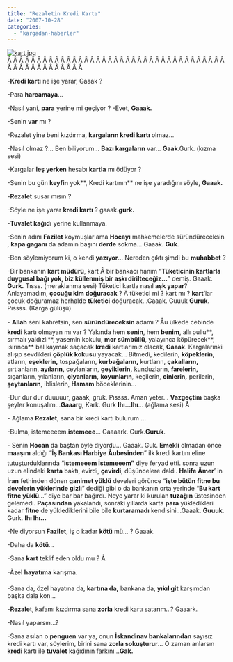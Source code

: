 ```yaml
---
title: "Rezaletin Kredi Kartı"
date: "2007-10-28"
categories: 
  - "kargadan-haberler"
---
```


[![kart.jpg](/uploads/2007/10/kart.jpg)](/uploads/2007/10/kart.jpg "kart.jpg")Â Â Â Â Â Â Â Â Â Â Â Â Â Â Â Â Â Â Â Â Â Â Â Â Â Â Â Â Â Â Â Â Â Â Â Â Â Â Â Â Â Â Â Â Â Â Â Â Â Â 

\-**Kredi kartı** ne işe yarar, Gaaak ?

\-Para **harcamaya**…

\-Nasıl yani, **para** yerine mi geçiyor ? \-Evet, **Gaaak.**

\-Senin **var** mı ?

\-Rezalet yine beni kızdırma, **kargaların kredi kartı** olmaz…

\-Nasıl olmaz ?… Ben biliyorum… **Bazı kargaların** var… **Gaak**.Gurk. (kızma sesi)

\-Kargalar **leş yerken** hesabı **kartla** mı ödüyor ?

\-Senin bu gün **keyfin** yok**, Kredi kartının** ne işe yaradığını söyle, **Gaaak.**

\-**Rezalet** susar mısın ?

\-Söyle ne işe yarar **kredi kartı** ? gaaak.**gurk.**

\-**Tuvalet kağıdı** yerine kullanmaya.

\-Senin adını **Fazilet** koymuşlar ama **Hocayı** mahkemelerde süründüreceksin , **kapa gaganı** da adamın başını **derde** sokma... Gaaak. **Guk**.

\-Ben söylemiyorum ki, o kendi **yazıyor**… Nereden çıktı şimdi bu **muhabbet** ?

\-Bir bankanın **kart müdürü**, kart Â bir bankacı hanım “**Tüketicinin kartlarla duygusal bağı yok, biz küllenmiş bir aşkı dirilteceğiz…**” demiş. Gaaak. **Gurk.** Tısss. (meraklanma sesi) Tüketici kartla nasıl **aşk yapar**? Anlayamadım, **çocuğu kim doğuracak** ? Â tüketici mi ? kart mı ? **kart**’lar çocuk doğuramaz herhalde **tüketici** doğuracak…Gaaak. Guuuk **Guruk**. Pıssss. (Karga gülüşü)

\- **Allah** seni kahretsin, sen **süründüreceksin** adamı ? Åu ülkede cebinde **kredi** kartı olmayan mı var ? Yakında hem **senin**, hem **benim**, allı pullu**, sırmalı yaldızlı**, yasemin kokulu, **mor sümbüllü**, yalayınca köpürecek**, ısırınca** bal kaymak saçacak **kredi** kartlarımız olacak, **Gaaak**. Kargalarınki alışıp sevdikleri **çöplük kokusu** yayacak… Bitmedi, kedilerin, **köpeklerin,** atların, **eşeklerin,** tospağaların, **kurbağaların,** kurtların, **çakalların,** sırtlanların, **ayıların,** ceylanların, **geyiklerin,** kunduzların, **farelerin,** sıçanların, yılanların, **çiyanların,** **koyunların**, keçilerin, **cinlerin,** perilerin, **şeytanların**, iblislerin, **Hamam** böceklerinin…

\-Dur dur dur duuuuur, gaaak, gruk. Pıssss. Aman yeter… **Vazgeçtim** başka şeyler konuşalım…**Gaaarg**, Kark. Gurk **Ihı…Ihı**… (ağlama sesi) Â 

\- Ağlama **Rezalet**, sana bir kredi kartı bulurum …

\-Bulma, istemeeeem.**istemeee**… Gaaaark. Gurk.**Guruk**.

\- Senin **Hocan** da baştan öyle diyordu… Gaaak. Guk. **Emekli** olmadan önce **maaşını** aldığı “**İş Bankası Harbiye Åubesinden**” ilk kredi kartını eline tutuşturduklarında “**istemeeem İstemeeem”** diye feryad etti. sonra uzun uzun elindeki **karta** baktı, evirdi, **çevirdi**, düşüncelere daldı. **Halife Ãmer**’ in **İran** fethinden dönen **ganimet yüklü** develeri görünce “**işte bütün fitne bu develerin yüklerinde gizli**” dediği gibi o da bankanın orta yerinde “**Bu kart fitne yüklü**…” diye bar bar bağırdı. Neye yarar ki kurulan **tuzağın** üstesinden gelemedi. **Paçasından** yakalandı, sonraki yıllarda karta **para** yükledikleri kadar **fitne** de yüklediklerini bile bile **kurtaramadı** kendisini…Gaaak. **Guuuk**. Gurk. **Ihı Ihı…**

\-Ne diyorsun **Fazilet**, iş o kadar **kötü** mü… ? Gaaak.

\-Daha da **kötü**…

\-Sana **kart** teklif eden oldu mu ? Â 

\-Ãzel **hayatıma** karışma.

\-Sana da, özel hayatına da, **kartına da,** bankana da, **yıkıl git** karşımdan başka dala kon…

\-**Rezale**t, kafamı kızdırma sana **zorla** kredi kartı satarım…? Gaaark.

\-Nasıl yaparsın…?

\-Sana asılan o **penguen** var ya, onun **İskandinav bankalarından** sayısız kredi kartı var, söylerim, birini sana **zorla sokuşturur**… O zaman anlarsın **kredi** kartı ile **tuvalet** kağıdının farkını…**Gak.**
